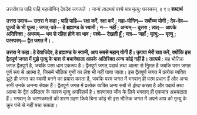  

उत्तरोवाच पाहि पाहि महायोगिन् देवदेव जगत्पते । नान्यं त्वदभयं पश्ये यत्र मृत्यु: परस्परम् ॥ ९॥ **शब्दार्थ** 

**उत्तरा उवाच—** **उत्तरा ने कहा** **; पाहि पाहि—** **रक्षा करें, रक्षा करें** **; महा-योगिन्—** **सर्वोच्च योगी** **; देव-देव—** **पूज्यों के भी** **पूज्य** **; जगत्-पते—** **हे ब्रह्माण्ड के स्वामी** **; न—** **नहीं** **; अन्यम्—** **दूसरा** **; त्वत्—** **आपके अतिरिक्त** **; अभयम्—** **भय से रहित** **होने का भाव** **; पश्ये—** **देखती हूँ** **; यत्र—** **जहाँ** **; मृत्यु:—** **मृत्यु** **; परस्परम्—** **द्वैत जगत में।** **.** 

**उत्तरा ने कहा : हे देवाधिदेव, हे ब्रह्माण्ड के स्वामी, आप सबसे महान् योगी हैं। कृपया** **मेरी रक्षा करें, क्योंकि इस द्वैतपूर्ण जगत में मुझे मृत्यु के पाश से बचानेवाला आपके** **अतिरिक्त अन्य कोई नहीं है।** **तात्पर्य** : यह भौतिक जगत द्वैतपूर्ण है, जबकि परम धाम एकरूप है। द्वैतपूर्ण जगत् पदार्थ तथा आत्मा से निॢमत है जबकि परम जगत पूर्ण रूप से आत्मा है, जिसमें भौतिक गुणों का लेश भी नहीं पाया जाता। इस द्वैतपूर्ण जगत में प्रत्येक व्यक्ति झूठे ही जगत का स्वामी बनने का प्रयास करता है, जबकि परम जगत में भगवान् ही परम प्रधान हैं और अन्य सभी उनके अनन्य सेवक हैं। द्वैतपूर्ण जगत में प्रत्येक व्यक्ति अन्य सबों से *ईष्र्या* करता है और पदार्थ तथा आत्मा के द्वैत अस्तित्व के कारण मृत्यु अपरिहार्य है। शरणागत जीव के लिये भगवान् ही एकमात्र अभयदाता हैं। भगवान् के चरणकमलों की शरण ग्रहण किये बिना कोई भी इस भौतिक जगत में अपने आप को मृत्यु के क्रूर पंजे से नहीं बचा सकता। 